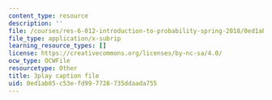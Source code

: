```yaml
---
content_type: resource
description: ''
file: /courses/res-6-012-introduction-to-probability-spring-2018/0ed1ab85c53efd997728735ddaada755_O-dyKz5dpeY.srt
file_type: application/x-subrip
learning_resource_types: []
license: https://creativecommons.org/licenses/by-nc-sa/4.0/
ocw_type: OCWFile
resourcetype: Other
title: 3play caption file
uid: 0ed1ab85-c53e-fd99-7728-735ddaada755
---
```

